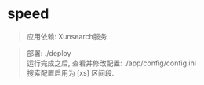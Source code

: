 # speed

> 应用依赖: Xunsearch服务  

> 部署: ./deploy  
> 运行完成之后, 查看并修改配置: ./app/config/config.ini  
> 搜索配置启用为 [xs] 区间段.  
